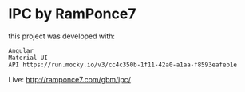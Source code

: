 # IPC by RamPonce7

this project was developed with: 

```
Angular
Material UI
API https://run.mocky.io/v3/cc4c350b-1f11-42a0-a1aa-f8593eafeb1e
```

Live: http://ramponce7.com/gbm/ipc/